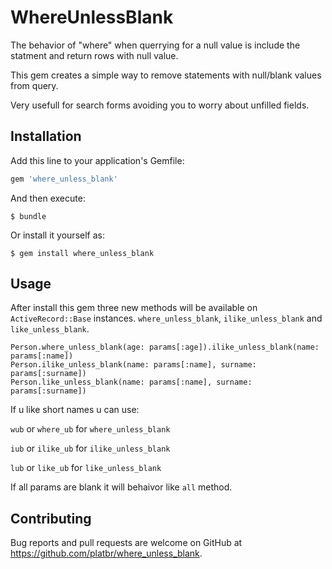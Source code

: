 # WhereUnlessBlank

The behavior of "where" when querrying for a null value is include the statment and return rows with null value.

This gem creates a simple way to remove statements with null/blank values from query.

Very usefull for search forms avoiding you to worry about unfilled fields.


## Installation

Add this line to your application's Gemfile:

```ruby
gem 'where_unless_blank'
```

And then execute:

    $ bundle

Or install it yourself as:

    $ gem install where_unless_blank

## Usage
After install this gem three new methods will be available on `ActiveRecord::Base` instances.
`where_unless_blank`, `ilike_unless_blank` and `like_unless_blank`.

```
Person.where_unless_blank(age: params[:age]).ilike_unless_blank(name: params[:name])
Person.ilike_unless_blank(name: params[:name], surname: params[:surname])
Person.like_unless_blank(name: params[:name], surname: params[:surname])
```

If u like short names u can use:

`wub` or `where_ub` for `where_unless_blank`

`iub` or `ilike_ub` for `ilike_unless_blank`

`lub` or `like_ub` for `like_unless_blank`

If all params are blank it will behaivor like `all` method.


## Contributing

Bug reports and pull requests are welcome on GitHub at https://github.com/platbr/where_unless_blank.
